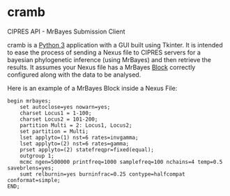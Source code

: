 # cramb
CIPRES API - MrBayes Submission Client

cramb is a [Python 3](https://www.python.org)
application with a GUI built using Tkinter.
It is intended to ease the process of sending a Nexus
file to CIPRES servers for a bayesian phylogenetic
inference (using MrBayes) and then retrieve the results.
It assumes your Nexus file has a MrBayes
[Block](https://en.wikipedia.org/wiki/Nexus_file)
correctly configured along with the data to be analysed.

Here is an example of a MrBayes Block inside a Nexus
File:
```
begin mrbayes;
    set autoclose=yes nowarn=yes;
    charset Locus1 = 1-100;
    charset Locus2 = 101-200;
    partition Multi = 2: Locus1, Locus2;
    set partition = Multi;
    lset applyto=(1) nst=6 rates=invgamma;
    lset applyto=(2) nst=6 rates=gamma;
    prset applyto=(2) statefreqpr=fixed(equal);
    outgroup 1;
    mcmc ngen=500000 printfreq=1000 samplefreq=100 nchains=4 temp=0.5 savebrlens=yes;
    sumt relburnin=yes burninfrac=0.25 contype=halfcompat conformat=simple;
END;
 ```
 